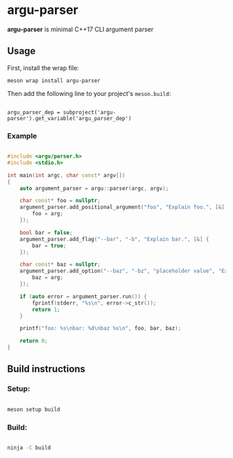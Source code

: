 # argu-parser

**argu-parser** is minimal C++17 CLI argument parser

## Usage

First, install the wrap file:

    meson wrap install argu-parser

Then add the following line to your project's `meson.build`:

```meson

argu_parser_dep = subproject('argu-parser').get_variable('argu_parser_dep')

```

### Example

```cpp

#include <argu/parser.h>
#include <stdio.h>

int main(int argc, char const* argv[])
{
    auto argument_parser = argu::parser(argc, argv);

    char const* foo = nullptr;
    argument_parser.add_positional_argument("foo", "Explain foo.", [&](char const* arg) {
        foo = arg;
    });

    bool bar = false;
    argument_parser.add_flag("--bar", "-b", "Explain bar.", [&] {
        bar = true;
    });

    char const* baz = nullptr;
    argument_parser.add_option("--baz", "-bz", "placeholder value", "Explain baz.", [&](char const* arg) {
        baz = arg;
    });

    if (auto error = argument_parser.run()) {
        fprintf(stderr, "%s\n", error->c_str());
        return 1;
    }

    printf("foo: %s\nbar: %d\nbaz %s\n", foo, bar, baz);

    return 0;
}

```

## Build instructions

### Setup:

```sh

meson setup build

```

### Build:

```sh

ninja -C build

```
